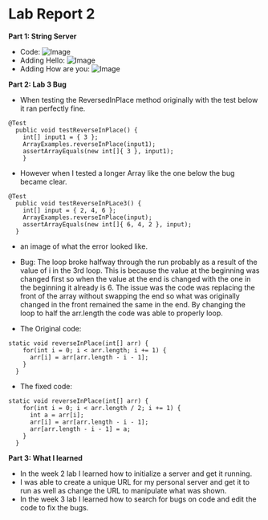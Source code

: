 # Lab Report 2
**Part 1: String Server**
- Code:
![Image]()
- Adding Hello:
![Image]()
- Adding How are you:
![Image]()

**Part 2: Lab 3 Bug**
- When testing the ReversedInPlace method originally with the test below it ran perfectly fine.
```
@Test 
  public void testReverseInPlace() {
    int[] input1 = { 3 };
    ArrayExamples.reverseInPlace(input1);
    assertArrayEquals(new int[]{ 3 }, input1);
	}
```
- However when I tested a longer Array like the one below the bug became clear.
```
@Test
  public void testReverseInPLace3() {
    int[] input = { 2, 4, 6 };
    ArrayExamples.reverseInPlace(input);
    assertArrayEquals(new int[]{ 6, 4, 2 }, input);
  }
```
- an image of what the error looked like.
- Bug: The loop broke halfway through the run probably as a result of the value of i in the 3rd loop. This is because the value at the beginning was changed first so when the value at the end is changed with the one in the beginning it already is 6. The issue was the code was replacing the front of the array without swapping the end so what was originally changed in the front remained the same in the end. By changing the loop to half the arr.length the code was able to properly loop.

- The Original code:
```
static void reverseInPlace(int[] arr) {
    for(int i = 0; i < arr.length; i += 1) {
      arr[i] = arr[arr.length - i - 1];
    }
  }
```
- The fixed code:
```
static void reverseInPlace(int[] arr) {
    for(int i = 0; i < arr.length / 2; i += 1) {
      int a = arr[i];
      arr[i] = arr[arr.length - i - 1];
      arr[arr.length - i - 1] = a;
    }
  }
```
**Part 3: What I learned**
- In the week 2 lab I learned how to initialize a server and get it running. 
- I was able to create a unique URL for my personal server and get it to run as well as change the URL to manipulate what was shown.
- In the week 3 lab I learned how to search for bugs on code and edit the code to fix the bugs.
